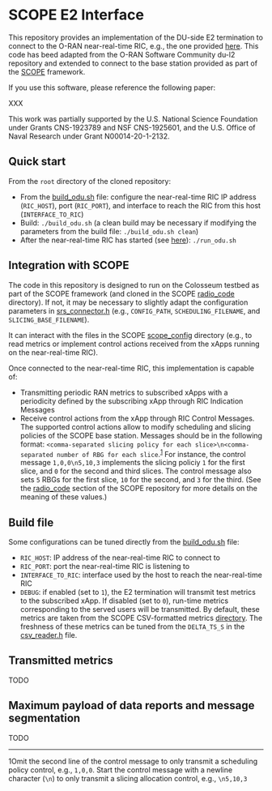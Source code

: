 # SCOPE E2 Interface

This repository provides an implementation of the DU-side E2 termination to connect to the O-RAN near-real-time RIC, e.g., the one provided [here](https://github.com/wineslab/colosseum-near-rt-ric). This code has beed adapted from the O-RAN Software Community du-l2 repository and extended to connect to the base station provided as part of the [SCOPE](https://github.com/wineslab/colosseum-scope) framework.

If you use this software, please reference the following paper:

XXX

This work was partially supported by the U.S. National Science Foundation under Grants CNS-1923789 and NSF CNS-1925601, and the U.S. Office of Naval Research under Grant N00014-20-1-2132.

## Quick start

From the `root` directory of the cloned repository:
- From the [build_odu.sh](build_odu.sh) file: configure the near-real-time RIC IP address (`RIC_HOST`), port (`RIC_PORT`), and interface to reach the RIC from this host (`INTERFACE_TO_RIC`)
- Build: `./build_odu.sh` (a clean build may be necessary if modifying the parameters from the build file: `./build_odu.sh clean`)
- After the near-real-time RIC has started (see [here](https://github.com/wineslab/colosseum-near-rt-ric)): `./run_odu.sh`

## Integration with SCOPE

The code in this repository is designed to run on the Colosseum testbed as part of the SCOPE framework (and cloned in the SCOPE [radio_code](https://github.com/wineslab/colosseum-scope/tree/main/radio_code) directory).
If not, it may be necessary to slightly adapt the configuration parameters in [srs_connector.h](src/du_app/srs_connector.h) (e.g., `CONFIG_PATH`, `SCHEDULING_FILENAME`, and `SLICING_BASE_FILENAME`).

It can interact with the files in the SCOPE [scope_config](https://github.com/wineslab/colosseum-scope/tree/main/radio_code/scope_config) directory (e.g., to read metrics or implement control actions received from the xApps running on the near-real-time RIC).

Once connected to the near-real-time RIC, this implementation is capable of:
- Transmitting periodic RAN metrics to subscribed xApps with a periodicity defined by the subscribing xApp through RIC Indication Messages
- Receive control actions from the xApp through RIC Control Messages. The supported control actions allow to modify scheduling and slicing policies of the SCOPE base station. Messages should be in the following format: `<comma-separated slicing policy for each slice>\n<comma-separated number of RBG for each slice`.<sup>[1](#footnote1)</sup>
For instance, the control message `1,0,0\n5,10,3` implements the slicing policiy `1` for the first slice, and `0` for the second and third slices. The control message also sets `5` RBGs for the first slice, `10` for the second, and `3` for the third. (See the [radio_code](https://github.com/wineslab/colosseum-scope#radio_code) section of the SCOPE repository for more details on the meaning of these values.)

## Build file

Some configurations can be tuned directly from the [build_odu.sh](build_odu.sh) file:
- `RIC_HOST`: IP address of the near-real-time RIC to connect to
- `RIC_PORT`: port the near-real-time RIC is listening to
- `INTERFACE_TO_RIC`: interface used by the host to reach the near-real-time RIC
- `DEBUG`: if enabled (set to `1`), the E2 termination will transmit test metrics to the subscribed xApp. If disabled (set to `0`), run-time metrics corresponding to the served users will be transmitted. By default, these metrics are taken from the SCOPE CSV-formatted metrics [directory](https://github.com/wineslab/colosseum-scope/tree/main/radio_code/scope_config/metrics/csv). The freshness of these metrics can be tuned from the `DELTA_TS_S` in the [csv_reader.h](src/du_app/csv_reader.h) file.

## Transmitted metrics

TODO

## Maximum payload of data reports and message segmentation

TODO


---
<a id="footnote1">1</a>Omit the second line of the control message to only transmit a scheduling policy control, e.g., `1,0,0`. Start the control message with a newline character (`\n`) to only transmit a slicing allocation control, e.g., `\n5,10,3`
